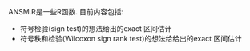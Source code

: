 ANSM.R是一些R函数. 目前内容包括:
- 符号检验(sign test)的想法给出的exact 区间估计
- 符号秩和检验(Wilcoxon sign rank test)的想法给给出的exact 区间估计

